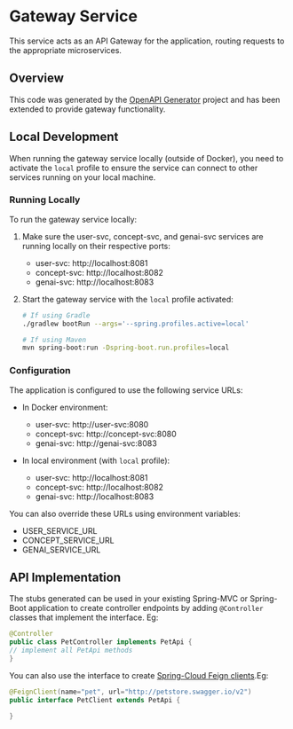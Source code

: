 
# Gateway Service

This service acts as an API Gateway for the application, routing requests to the appropriate microservices.

## Overview
This code was generated by the [OpenAPI Generator](https://openapi-generator.tech) project and has been extended to provide gateway functionality.

## Local Development

When running the gateway service locally (outside of Docker), you need to activate the `local` profile to ensure the service can connect to other services running on your local machine.

### Running Locally

To run the gateway service locally:

1. Make sure the user-svc, concept-svc, and genai-svc services are running locally on their respective ports:
   - user-svc: http://localhost:8081
   - concept-svc: http://localhost:8082
   - genai-svc: http://localhost:8083

2. Start the gateway service with the `local` profile activated:

   ```bash
   # If using Gradle
   ./gradlew bootRun --args='--spring.profiles.active=local'

   # If using Maven
   mvn spring-boot:run -Dspring-boot.run.profiles=local
   ```

### Configuration

The application is configured to use the following service URLs:

- In Docker environment:
  - user-svc: http://user-svc:8080
  - concept-svc: http://concept-svc:8080
  - genai-svc: http://genai-svc:8083

- In local environment (with `local` profile):
  - user-svc: http://localhost:8081
  - concept-svc: http://localhost:8082
  - genai-svc: http://localhost:8083

You can also override these URLs using environment variables:
- USER_SERVICE_URL
- CONCEPT_SERVICE_URL
- GENAI_SERVICE_URL

## API Implementation

The stubs generated can be used in your existing Spring-MVC or Spring-Boot application to create controller endpoints
by adding ```@Controller``` classes that implement the interface. Eg:
```java
@Controller
public class PetController implements PetApi {
// implement all PetApi methods
}
```

You can also use the interface to create [Spring-Cloud Feign clients](http://projects.spring.io/spring-cloud/spring-cloud.html#spring-cloud-feign-inheritance).Eg:
```java
@FeignClient(name="pet", url="http://petstore.swagger.io/v2")
public interface PetClient extends PetApi {

}
```

